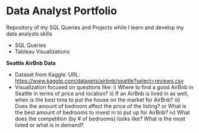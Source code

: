 # Data Analyst Portfolio
Repository of my SQL Queries and Projects while I learn and develop my data analysts skills
- SQL Queries
- Tableau Visualizations





**Seattle AirBnb Data**

- Dataset from Kaggle: URL: https://www.kaggle.com/datasets/airbnb/seattle?select=reviews.csv
- Visualization focused on questions like:
  i) Where to find a good AirBnb in Seattle in terms of price and location? 
  ii) If an AirBnb is lived in as well, when is the best time to put the house on the market for AirBnb?
  iii) Does the amount of bedroom affect the price of the listing? or What is the best amount of bedrooms to invest in to put up for AirBnb?
  iv) What does the competition (by # of bedrooms) looks like? What is the most listed or what is in demand? 
